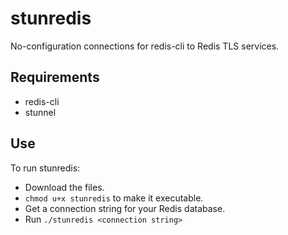 # stunredis

No-configuration connections for redis-cli to Redis TLS services.

## Requirements

  - redis-cli
  - stunnel

## Use

To run stunredis:

* Download the files.
* `chmod u+x stunredis` to make it executable.
* Get a connection string for your Redis database.
* Run `./stunredis <connection string>`

